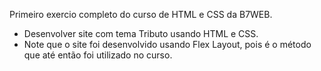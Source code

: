 Primeiro exercio completo do curso de HTML e CSS da B7WEB.

- Desenvolver site com tema Tributo usando HTML e CSS.
- Note que o site foi desenvolvido usando Flex Layout, pois é o método que até então foi utilizado no curso.